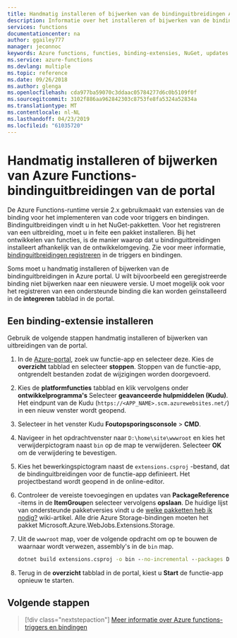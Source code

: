 ```yaml
---
title: Handmatig installeren of bijwerken van de bindinguitbreidingen Azure Functions
description: Informatie over het installeren of bijwerken van de bindinguitbreidingen Azure Functions voor geïmplementeerde functie-apps.
services: functions
documentationcenter: na
author: ggailey777
manager: jeconnoc
keywords: Azure functions, functies, binding-extensies, NuGet, updates
ms.service: azure-functions
ms.devlang: multiple
ms.topic: reference
ms.date: 09/26/2018
ms.author: glenga
ms.openlocfilehash: cda977ba59070c3ddaac05784277d6c0b5109f0f
ms.sourcegitcommit: 3102f886aa962842303c8753fe8fa5324a52834a
ms.translationtype: MT
ms.contentlocale: nl-NL
ms.lasthandoff: 04/23/2019
ms.locfileid: "61035720"
---
```

# <a name="manually-install-or-update-azure-functions-binding-extensions-from-the-portal"></a>Handmatig installeren of bijwerken van Azure Functions-bindinguitbreidingen van de portal

De Azure Functions-runtime versie 2.x gebruikmaakt van extensies van de binding voor het implementeren van code voor triggers en bindingen. Bindinguitbreidingen vindt u in het NuGet-pakketten. Voor het registreren van een uitbreiding, moet u in feite een pakket installeren. Bij het ontwikkelen van functies, is de manier waarop dat u bindinguitbreidingen installeert afhankelijk van de ontwikkelomgeving. Zie voor meer informatie, [bindinguitbreidingen registreren](./functions-bindings-register.md) in de triggers en bindingen.

Soms moet u handmatig installeren of bijwerken van de bindinguitbreidingen in Azure portal. U wilt bijvoorbeeld een geregistreerde binding niet bijwerken naar een nieuwere versie. U moet mogelijk ook voor het registreren van een ondersteunde binding die kan worden geïnstalleerd in de **integreren** tabblad in de portal.

## <a name="install-a-binding-extension"></a>Een binding-extensie installeren

Gebruik de volgende stappen handmatig installeren of bijwerken van uitbreidingen van de portal.

1. In de [Azure-portal](https://portal.azure.com), zoek uw functie-app en selecteer deze. Kies de **overzicht** tabblad en selecteer **stoppen**.  Stoppen van de functie-app, ontgrendelt bestanden zodat de wijzigingen worden doorgevoerd.

1. Kies de **platformfuncties** tabblad en klik vervolgens onder **ontwikkelprogramma's** Selecteer **geavanceerde hulpmiddelen (Kudu)**. Het eindpunt van de Kudu (`https://<APP_NAME>.scm.azurewebsites.net/`) in een nieuw venster wordt geopend.

1. Selecteer in het venster Kudu **Foutopsporingsconsole** > **CMD**.  

1. Navigeer in het opdrachtvenster naar `D:\home\site\wwwroot` en kies het verwijderpictogram naast `bin` op de map te verwijderen. Selecteer **OK** om de verwijdering te bevestigen.

1. Kies het bewerkingspictogram naast de `extensions.csproj` -bestand, dat de bindinguitbreidingen voor de functie-app definieert. Het projectbestand wordt geopend in de online-editor.

1. Controleer de vereiste toevoegingen en updates van **PackageReference** -items in de **ItemGroup**en selecteer vervolgens **opslaan**. De huidige lijst van ondersteunde pakketversies vindt u de [welke pakketten heb ik nodig?](https://github.com/Azure/azure-functions-host/wiki/Updating-your-function-app-extensions#what-nuget-packages-do-i-need) wiki-artikel. Alle drie Azure Storage-bindingen moeten het pakket Microsoft.Azure.WebJobs.Extensions.Storage.

1. Uit de `wwwroot` map, voer de volgende opdracht om op te bouwen de waarnaar wordt verwezen, assembly's in de `bin` map.

    ```cmd
    dotnet build extensions.csproj -o bin --no-incremental --packages D:\home\.nuget
    ```

1. Terug in de **overzicht** tabblad in de portal, kiest u **Start** de functie-app opnieuw te starten.

## <a name="next-steps"></a>Volgende stappen

> [!div class="nextstepaction"]
> [Meer informatie over Azure functions-triggers en bindingen](functions-triggers-bindings.md)
